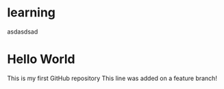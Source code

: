 # learning
asdasdsad
# Hello World
This is my first GitHub repository
This line was added on a feature branch!
